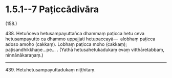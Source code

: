 # 1.5.1--7 Paṭiccādivāra

(158.)

438\. Hetuñceva hetusampayuttañca dhammaṃ paṭicca hetu ceva hetusampayutto ca dhammo uppajjati hetupaccayā—  alobhaṃ paṭicca adoso amoho (cakkaṃ). Lobhaṃ paṭicca moho (cakkaṃ); paṭisandhikkhaṇe…pe… . (Yathā hetusahetukadukaṃ evaṃ vitthāretabbaṃ, ninnānākaraṇaṃ.)

---

439\. Hetuhetusampayuttadukaṃ niṭṭhitaṃ.
